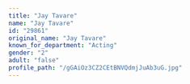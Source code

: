 ```yaml
---
title: "Jay Tavare"
name: "Jay Tavare"
id: "29861"
original_name: "Jay Tavare"
known_for_department: "Acting"
gender: "2"
adult: "false"
profile_path: "/gGAiOz3CZ2CEtBNVQdmjJuAb3uG.jpg"
---
```

